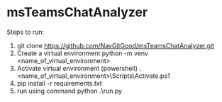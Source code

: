 # msTeamsChatAnalyzer
Steps to run:
1. git clone https://github.com/NavGitGood/msTeamsChatAnalyzer.git
2. Create a virtual environment python -m venv <name_of_virtual_environment>
3. Activate virtual environment (powershell) .\<name_of_virtual_environment>\Scripts\Activate.ps1
4. pip install -r requirements.txt
5. run using command  python .\run.py